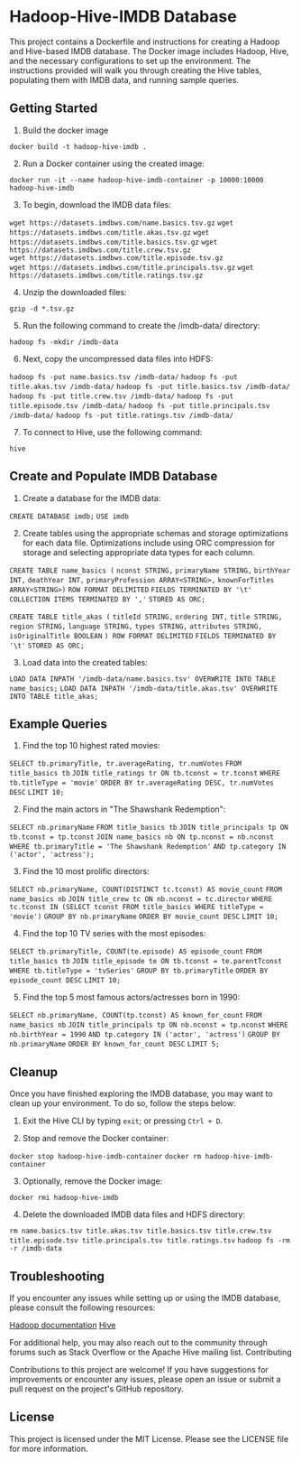 # Hadoop-Hive-IMDB Database

This project contains a Dockerfile and instructions for creating a Hadoop and Hive-based IMDB database. The Docker image includes Hadoop, Hive, and the necessary configurations to set up the environment. The instructions provided will walk you through creating the Hive tables, populating them with IMDB data, and running sample queries.

## Getting Started

1. Build the docker image

`docker build -t hadoop-hive-imdb .`

2. Run a Docker container using the created image:

`docker run -it --name hadoop-hive-imdb-container -p 10000:10000 hadoop-hive-imdb`

3. To begin, download the IMDB data files: 

`wget https://datasets.imdbws.com/name.basics.tsv.gz`
`wget https://datasets.imdbws.com/title.akas.tsv.gz`
`wget https://datasets.imdbws.com/title.basics.tsv.gz`
`wget https://datasets.imdbws.com/title.crew.tsv.gz`                    
`wget https://datasets.imdbws.com/title.episode.tsv.gz`    
`wget https://datasets.imdbws.com/title.principals.tsv.gz`
`wget https://datasets.imdbws.com/title.ratings.tsv.gz`

4. Unzip the downloaded files:

`gzip -d *.tsv.gz`

5. Run the following command to create the /imdb-data/ directory:

`hadoop fs -mkdir /imdb-data`

6. Next, copy the uncompressed data files into HDFS:

`hadoop fs -put name.basics.tsv /imdb-data/`
`hadoop fs -put title.akas.tsv /imdb-data/`
`hadoop fs -put title.basics.tsv /imdb-data/`
`hadoop fs -put title.crew.tsv /imdb-data/`
`hadoop fs -put title.episode.tsv /imdb-data/`
`hadoop fs -put title.principals.tsv /imdb-data/`
`hadoop fs -put title.ratings.tsv /imdb-data/`

7. To connect to Hive, use the following command:

`hive`

## Create and Populate IMDB Database


1. Create a database for the IMDB data:

`CREATE DATABASE imdb;`
`USE imdb`

2. Create tables using the appropriate schemas and storage optimizations for each data file. Optimizations include using ORC compression for storage and selecting appropriate data types for each column.

`CREATE TABLE name_basics (`
  `nconst STRING,`
  `primaryName STRING,`
  `birthYear INT,`
  `deathYear INT,`
  `primaryProfession ARRAY<STRING>,`
  `knownForTitles ARRAY<STRING>)` 
  `ROW FORMAT DELIMITED`
`FIELDS TERMINATED BY '\t'`
`COLLECTION ITEMS TERMINATED BY ','`
`STORED AS ORC;`

`CREATE TABLE title_akas (`
  `titleId STRING,`
  `ordering INT,`
  `title STRING,`
  `region STRING,`
  `language STRING,`
  `types STRING,`
  `attributes STRING,`
  `isOriginalTitle BOOLEAN`
`) ROW FORMAT DELIMITED`
`FIELDS TERMINATED BY '\t'`
`STORED AS ORC;`

3. Load data into the created tables:

`LOAD DATA INPATH '/imdb-data/name.basics.tsv' OVERWRITE INTO TABLE name_basics;`
`LOAD DATA INPATH '/imdb-data/title.akas.tsv' OVERWRITE INTO TABLE title_akas;`

## Example Queries

1. Find the top 10 highest rated movies:

`SELECT tb.primaryTitle, tr.averageRating, tr.numVotes`
`FROM title_basics tb`
`JOIN title_ratings tr ON tb.tconst = tr.tconst`
`WHERE tb.titleType = 'movie'`
`ORDER BY tr.averageRating DESC, tr.numVotes DESC`
`LIMIT 10;`

2. Find the main actors in "The Shawshank Redemption":

`SELECT nb.primaryName`
`FROM title_basics tb`
`JOIN title_principals tp ON tb.tconst = tp.tconst`
`JOIN name_basics nb ON tp.nconst = nb.nconst`
`WHERE tb.primaryTitle = 'The Shawshank Redemption'`
`AND tp.category IN ('actor', 'actress');`

3. Find the 10 most prolific directors:

`SELECT nb.primaryName, COUNT(DISTINCT tc.tconst) AS movie_count`
`FROM name_basics nb`
`JOIN title_crew tc ON nb.nconst = tc.director`
`WHERE tc.tconst IN (SELECT tconst FROM title_basics WHERE titleType = 'movie')`
`GROUP BY nb.primaryName`
`ORDER BY movie_count DESC`
`LIMIT 10;`

4. Find the top 10 TV series with the most episodes:

`SELECT tb.primaryTitle, COUNT(te.episode) AS episode_count`
`FROM title_basics tb`
`JOIN title_episode te ON tb.tconst = te.parentTconst`
`WHERE tb.titleType = 'tvSeries'`
`GROUP BY tb.primaryTitle`
`ORDER BY episode_count DESC`
`LIMIT 10;`

5. Find the top 5 most famous actors/actresses born in 1990:

`SELECT nb.primaryName, COUNT(tp.tconst) AS known_for_count`
`FROM name_basics nb`
`JOIN title_principals tp ON nb.nconst = tp.nconst`
`WHERE nb.birthYear = 1990`
  `AND tp.category IN ('actor', 'actress')`
`GROUP BY nb.primaryName`
`ORDER BY known_for_count DESC`
`LIMIT 5;`

## Cleanup

Once you have finished exploring the IMDB database, you may want to clean up your environment. To do so, follow the steps below:

1. Exit the Hive CLI by typing `exit`; or pressing `Ctrl + D`.

2. Stop and remove the Docker container:

`docker stop hadoop-hive-imdb-container`
`docker rm hadoop-hive-imdb-container`

3. Optionally, remove the Docker image:

`docker rmi hadoop-hive-imdb`

4. Delete the downloaded IMDB data files and HDFS directory:

`rm name.basics.tsv title.akas.tsv title.basics.tsv title.crew.tsv title.episode.tsv title.principals.tsv title.ratings.tsv`
`hadoop fs -rm -r /imdb-data`

## Troubleshooting

If you encounter any issues while setting up or using the IMDB database, please consult the following resources:

[Hadoop documentation](https://hadoop.apache.org/docs/stable/)
[Hive](https://cwiki.apache.org/confluence/display/Hive/Home)

For additional help, you may also reach out to the community through forums such as Stack Overflow or the Apache Hive mailing list.
Contributing

Contributions to this project are welcome! If you have suggestions for improvements or encounter any issues, please open an issue or submit a pull request on the project's GitHub repository.

## License

This project is licensed under the MIT License. Please see the LICENSE file for more information.